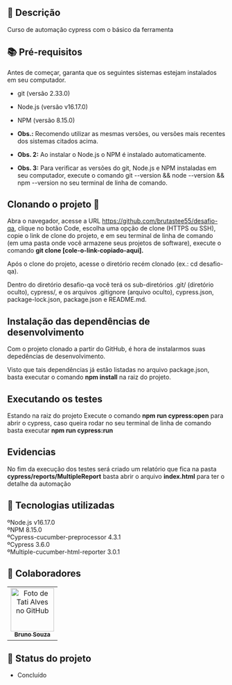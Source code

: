 ## :memo: Descrição
Curso de automação cypress com o básico da ferramenta

## :books: Pré-requisitos
Antes de começar, garanta que os seguintes sistemas estejam instalados em seu computador.

* git (versão 2.33.0)
* Node.js (versão v16.17.0)
* NPM (versão 8.15.0)
* <b>Obs.:</b> Recomendo utilizar as mesmas versões, ou versões mais recentes dos sistemas citados acima.

* <b>Obs. 2:</b> Ao instalar o Node.js o NPM é instalado automaticamente.

* <b>Obs. 3:</b> Para verificar as versões do git, Node.js e NPM instaladas em seu computador, execute o comando git --version && node --version && npm --version no seu terminal de linha de comando.

## Clonando o projeto 🐑
Abra o navegador, acesse a URL https://github.com/brutastee55/desafio-qa, clique no botão Code, escolha uma opção de clone (HTTPS ou SSH), copie o link de clone do projeto, e em seu terminal de linha de comando (em uma pasta onde você armazene seus projetos de software), execute o comando <b>git clone [cole-o-link-copiado-aqui].</b>

Após o clone do projeto, acesse o diretório recém clonado (ex.: cd desafio-qa).

Dentro do diretório desafio-qa você terá os sub-diretórios .git/ (diretório oculto), cypress/, e os arquivos .gitignore (arquivo oculto), cypress.json, package-lock.json, package.json e README.md.

## Instalação das dependências de desenvolvimento
Com o projeto clonado a partir do GitHub, é hora de instalarmos suas depedências de desenvolvimento.

Visto que tais dependências já estão listadas no arquivo package.json, basta executar o comando <b>npm install</b> na raiz do projeto.

## Executando os testes
Estando na raiz do projeto Execute o comando <b>npm run cypress:open</b> para abrir o cypress, caso queira rodar no seu terminal de linha de comando basta executar <b>npm run cypress:run</b>

## Evidencias
No fim da execução dos testes será criado um relatório que fica na pasta <b>cypress/reports/MultipleReport</b> basta abrir o arquivo <b>index.html</b> para ter o detalhe da automação 

## :wrench: Tecnologias utilizadas
ºNode.js v16.17.0\
ºNPM 8.15.0\
ºCypress-cucumber-preprocessor 4.3.1\
ºCypress 3.6.0\
ºMultiple-cucumber-html-reporter 3.0.1


## :handshake: Colaboradores
<table>
  <tr>
    <td align="center">
      <a href="https://github.com/brutastee55">
        <img src="https://gitlab.com/uploads/-/system/user/avatar/4485003/avatar.png?width=400" width="100px;" alt="Foto de Tati Alves no GitHub"/><br>
        <sub>
          <b>Bruno Souza</b>
        </sub>
      </a>
    </td>
  </tr>
</table>

## :dart: Status do projeto
* Concluído
